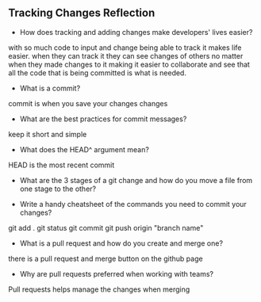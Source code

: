 ## Tracking Changes Reflection

- How does tracking and adding changes make developers' lives easier?

with so much code to input and change being able to track it makes life easier. when they can track it they can see changes of others no matter when they made changes to it making it easier to collaborate and see that all the code that is being committed is what is needed.

- What is a commit?

commit is when you save your changes changes

- What are the best practices for commit messages?

keep it short and simple

- What does the HEAD^ argument mean?

HEAD is the most recent commit

- What are the 3 stages of a git change and how do you move a file from one stage to the other?

- Write a handy cheatsheet of the commands you need to commit your changes?

git add .
git status
git commit
git push origin "branch name"

- What is a pull request and how do you create and merge one?

there is a pull request and merge button on the github page


- Why are pull requests preferred when working with teams?

Pull requests helps manage the changes when merging 
